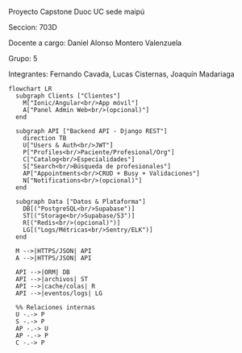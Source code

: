 Proyecto Capstone Duoc UC sede maipú

Seccion: 703D

Docente a cargo: Daniel Alonso Montero Valenzuela

Grupo: 5

Integrantes:
Fernando Cavada, Lucas Cisternas, Joaquín Madariaga





```mermaid
flowchart LR
  subgraph Clients ["Clientes"]
    M["Ionic/Angular<br/>App móvil"]
    A["Panel Admin Web<br/>(opcional)"]
  end

  subgraph API ["Backend API - Django REST"]
    direction TB
    U["Users & Auth<br/>JWT"]
    P["Profiles<br/>Paciente/Profesional/Org"]
    C["Catalog<br/>Especialidades"]
    S["Search<br/>Búsqueda de profesionales"]
    AP["Appointments<br/>CRUD + Busy + Validaciones"]
    N["Notifications<br/>(opcional)"]
  end

  subgraph Data ["Datos & Plataforma"]
    DB[("PostgreSQL<br/>Supabase")]
    ST[("Storage<br/>Supabase/S3")]
    R[("Redis<br/>(opcional)")]
    LG[("Logs/Métricas<br/>Sentry/ELK")]
  end

  M -->|HTTPS/JSON| API
  A -->|HTTPS/JSON| API

  API -->|ORM| DB
  API -->|archivos| ST
  API -->|cache/colas| R
  API -->|eventos/logs| LG

  %% Relaciones internas
  U -.-> P
  S -.-> P
  AP -.-> U
  AP -.-> P
  C -.-> P
```
